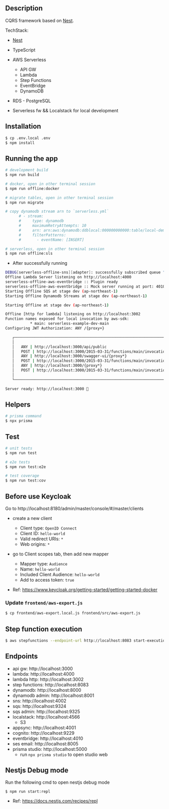## Description

CQRS framework based on [Nest](https://github.com/nestjs/nest).

TechStack:

- [Nest](https://github/nestjs/nest)
- TypeScript
- AWS Serverless

  - API GW
  - Lambda
  - Step Functions
  - EventBridge
  - DynamoDB

- RDS - PostgreSQL
- Serverless fw && Localstack for local development

## Installation

```bash
$ cp .env.local .env
$ npm install
```

## Running the app

```bash
# development build
$ npm run build

# docker, open in other terminal session
$ npm run offline:docker

# migrate tables, open in other terminal session
$ npm run migrate

# copy dynamodb stream arn to `serverless.yml`
      # - stream:
      #     type: dynamodb
      #     maximumRetryAttempts: 10
      #     arn: arn:aws:dynamodb:ddblocal:000000000000:table/local-demo-master/stream/2023-09-26T07:51:55.005
      #     filterPatterns:
      #       - eventName: [INSERT]

# serverless, open in other terminal session
$ npm run offline:sls
```

- After successfully running

```bash
DEBUG[serverless-offline-sns][adapter]: successfully subscribed queue "http://localhost:9324/101010101010/notification-queue" to topic: "arn:aws:sns:ap-northeast-1:101010101010:CqrsSnsTopic"
Offline Lambda Server listening on http://localhost:4000
serverless-offline-aws-eventbridge :: Plugin ready
serverless-offline-aws-eventbridge :: Mock server running at port: 4010
Starting Offline SQS at stage dev (ap-northeast-1)
Starting Offline Dynamodb Streams at stage dev (ap-northeast-1)

Starting Offline at stage dev (ap-northeast-1)

Offline [http for lambda] listening on http://localhost:3002
Function names exposed for local invocation by aws-sdk:
           * main: serverless-example-dev-main
Configuring JWT Authorization: ANY /{proxy+}

   ┌────────────────────────────────────────────────────────────────────────┐
   │                                                                        │
   │   ANY | http://localhost:3000/api/public                               │
   │   POST | http://localhost:3000/2015-03-31/functions/main/invocations   │
   │   ANY | http://localhost:3000/swagger-ui/{proxy*}                      │
   │   POST | http://localhost:3000/2015-03-31/functions/main/invocations   │
   │   ANY | http://localhost:3000/{proxy*}                                 │
   │   POST | http://localhost:3000/2015-03-31/functions/main/invocations   │
   │                                                                        │
   └────────────────────────────────────────────────────────────────────────┘

Server ready: http://localhost:3000 🚀

```

## Helpers

```bash
# prisma command
$ npx prisma
```

## Test

```bash
# unit tests
$ npm run test

# e2e tests
$ npm run test:e2e

# test coverage
$ npm run test:cov
```

## Before use Keycloak

Go to http://localhost:8180/admin/master/console/#/master/clients

- create a new client

  - Client type: `OpenID Connect`
  - Client ID: `hello-world`
  - Valid redirect URIs: `*`
  - Web origins: `*`

- go to Client scopes tab, then add new mapper

  - Mapper type: `Audience`
  - Name: `hello-world`
  - Included Client Audience: `hello-world`
  - Add to access token: `true`

- Ref: https://www.keycloak.org/getting-started/getting-started-docker

### Update `frontend/aws-export.js`

```bash
$ cp frontend/aws-export.local.js frontend/src/aws-export.js
```

## Step function execution

```bash
$ aws stepfunctions --endpoint-url http://localhost:8083 start-execution --state-machine-arn arn:aws:states:ap-northeast-1:101010101010:stateMachine:foo1
```

## Endpoints

- api gw: http://localhost:3000
- lambda: http://localhost:4000
- lambda http: http://localhost:3002
- step functions: http://localhost:8083
- dynamodb: http://localhost:8000
- dynamodb admin: http://localhost:8001
- sns: http://localhost:4002
- sqs: http://localhost:9324
- sqs admin: http://localhost:9325
- localstack: http://localhost:4566
  - S3
- appsync: http://localhost:4001
- cognito: http://localhost:9229
- eventbridge: http://localhost:4010
- ses email: http://localhost:8005
- prisma studio: http://localhost:5000
  - run `npx prisma studio` to open studio web

## Nestjs Debug mode

Run the following cmd to open nestjs debug mode

```
$ npm run start:repl
```

- Ref: https://docs.nestjs.com/recipes/repl
